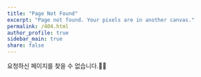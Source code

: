 ```yaml
---
title: "Page Not Found"
excerpt: "Page not found. Your pixels are in another canvas."
permalink: /404.html
author_profile: true
sidebar_main: true
share: false
---
```


요청하신 페이지를 찾을 수 없습니다.🤷‍♂️
